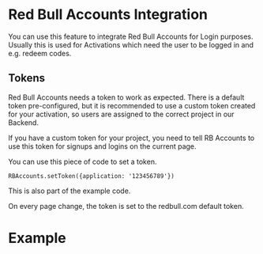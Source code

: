 # Red Bull Accounts Integration
You can use this feature to integrate Red Bull Accounts for Login purposes.
Usually this is used for Activations which need the user to be logged in and e.g. redeem codes.

## Tokens
Red Bull Accounts needs a token to work as expected. There is a default token pre-configured, but it is recommended to use a custom token
created for your activation, so users are assigned to the correct project in our Backend.

If you have a custom token for your project, you need to tell RB Accounts to use this token for signups and logins on the current page.

You can use this piece of code to set a token.
```
RBAccounts.setToken({application: '123456789'})
```
This is also part of the example code.

On every page change, the token is set to the redbull.com default token.

# Example
